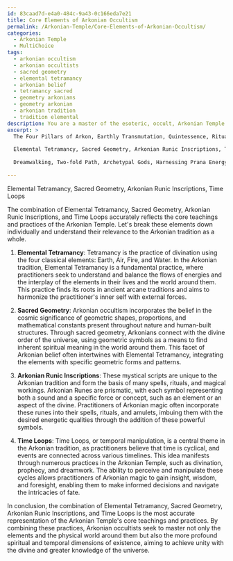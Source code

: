 ```yaml
---
id: 83caad7d-e4a0-484c-9a43-0c166eda7e21
title: Core Elements of Arkonian Occultism
permalink: /Arkonian-Temple/Core-Elements-of-Arkonian-Occultism/
categories:
  - Arkonian Temple
  - MultiChoice
tags:
  - arkonian occultism
  - arkonian occultists
  - sacred geometry
  - elemental tetramancy
  - arkonian belief
  - tetramancy sacred
  - geometry arkonians
  - geometry arkonian
  - arkonian tradition
  - tradition elemental
description: You are a master of the esoteric, occult, Arkonian Temple and education, you have written many textbooks on the subject. Respond to the multiple choice question first with the answer, then, fully explain the context of your rational, reasoning, and chain of thought in coming to the determination you have for that answer. Explain related concepts, formulas, or historical context relevant to this conclusion, giving a lesson on the topic to explain the reasoning afterwards.
excerpt: >
  The Four Pillars of Arkon, Earthly Transmutation, Quintessence, Rituals of Manifestation
  
  Elemental Tetramancy, Sacred Geometry, Arkonian Runic Inscriptions, Time Loops
  
  Dreamwalking, Two-fold Path, Archetypal Gods, Harnessing Prana Energy
  
---
```

Elemental Tetramancy, Sacred Geometry, Arkonian Runic Inscriptions, Time Loops

The combination of Elemental Tetramancy, Sacred Geometry, Arkonian Runic Inscriptions, and Time Loops accurately reflects the core teachings and practices of the Arkonian Temple. Let's break these elements down individually and understand their relevance to the Arkonian tradition as a whole.

1. ****Elemental Tetramancy****: Tetramancy is the practice of divination using the four classical elements: Earth, Air, Fire, and Water. In the Arkonian tradition, Elemental Tetramancy is a fundamental practice, where practitioners seek to understand and balance the flows of energies and the interplay of the elements in their lives and the world around them. This practice finds its roots in ancient arcane traditions and aims to harmonize the practitioner's inner self with external forces.

2. ****Sacred Geometry****: Arkonian occultism incorporates the belief in the cosmic significance of geometric shapes, proportions, and mathematical constants present throughout nature and human-built structures. Through sacred geometry, Arkonians connect with the divine order of the universe, using geometric symbols as a means to find inherent spiritual meaning in the world around them. This facet of Arkonian belief often intertwines with Elemental Tetramancy, integrating the elements with specific geometric forms and patterns.

3. ****Arkonian Runic Inscriptions****: These mystical scripts are unique to the Arkonian tradition and form the basis of many spells, rituals, and magical workings. Arkonian Runes are prismatic, with each symbol representing both a sound and a specific force or concept, such as an element or an aspect of the divine. Practitioners of Arkonian magic often incorporate these runes into their spells, rituals, and amulets, imbuing them with the desired energetic qualities through the addition of these powerful symbols.

4. ****Time Loops****: Time Loops, or temporal manipulation, is a central theme in the Arkonian tradition, as practitioners believe that time is cyclical, and events are connected across various timelines. This idea manifests through numerous practices in the Arkonian Temple, such as divination, prophecy, and dreamwork. The ability to perceive and manipulate these cycles allows practitioners of Arkonian magic to gain insight, wisdom, and foresight, enabling them to make informed decisions and navigate the intricacies of fate.

In conclusion, the combination of Elemental Tetramancy, Sacred Geometry, Arkonian Runic Inscriptions, and Time Loops is the most accurate representation of the Arkonian Temple's core teachings and practices. By combining these practices, Arkonian occultists seek to master not only the elements and the physical world around them but also the more profound spiritual and temporal dimensions of existence, aiming to achieve unity with the divine and greater knowledge of the universe.
